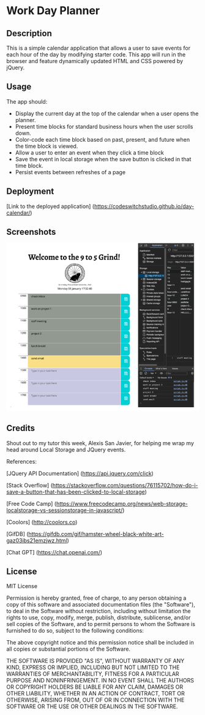 # Work Day Planner

## Description

This is a simple calendar application that allows a user to save events for each hour of the day by modifying starter code. This app will run in the browser and feature dynamically updated HTML and CSS powered by jQuery.

## Usage

The app should:

* Display the current day at the top of the calendar when a user opens the planner.
* Present time blocks for standard business hours when the user scrolls down.
* Color-code each time block based on past, present, and future when the time block is viewed.
* Allow a user to enter an event when they click a time block
* Save the event in local storage when the save button is clicked in that time block.
* Persist events between refreshes of a page
  
## Deployment

[Link to the deployed application]
(https://codeswitchstudio.github.io/day-calendar/)

## Screenshots

![Landing page](./assets/images/work-day.png)

## Credits

Shout out to my tutor this week, Alexis San Javier, for helping me wrap my head around Local Storage and JQuery events.

References:

[JQuery API Documentation]
(https://api.jquery.com/click)

[Stack Overflow]
(https://stackoverflow.com/questions/76115702/how-do-i-save-a-button-that-has-been-clicked-to-local-storage)

[Free Code Camp]
(https://www.freecodecamp.org/news/web-storage-localstorage-vs-sessionstorage-in-javascript/)

[Coolors]
(http://coolors.co)

[GifDB]
(https://gifdb.com/gif/hamster-wheel-black-white-art-gaz03ibs21emzjwz.html)

[Chat GPT]
(https://chat.openai.com/)

## License

MIT License

Permission is hereby granted, free of charge, to any person obtaining a copy
of this software and associated documentation files (the "Software"), to deal
in the Software without restriction, including without limitation the rights
to use, copy, modify, merge, publish, distribute, sublicense, and/or sell
copies of the Software, and to permit persons to whom the Software is
furnished to do so, subject to the following conditions:

The above copyright notice and this permission notice shall be included in all
copies or substantial portions of the Software.

THE SOFTWARE IS PROVIDED "AS IS", WITHOUT WARRANTY OF ANY KIND, EXPRESS OR
IMPLIED, INCLUDING BUT NOT LIMITED TO THE WARRANTIES OF MERCHANTABILITY,
FITNESS FOR A PARTICULAR PURPOSE AND NONINFRINGEMENT. IN NO EVENT SHALL THE
AUTHORS OR COPYRIGHT HOLDERS BE LIABLE FOR ANY CLAIM, DAMAGES OR OTHER
LIABILITY, WHETHER IN AN ACTION OF CONTRACT, TORT OR OTHERWISE, ARISING FROM,
OUT OF OR IN CONNECTION WITH THE SOFTWARE OR THE USE OR OTHER DEALINGS IN THE
SOFTWARE.
